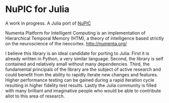 # NuPIC for Julia

A work in progress. A Julia port of [NuPIC](https://github.com/numenta/nupic)

Numenta Platform for Intelligent Computing is an implementation of Hierarchical Temporal Memory (HTM), a theory of intelligence based strictly on the neuroscience of the neocortex. http://numenta.org/

I believe this library is an ideal candidate for porting to Julia. First it is already written in Python, a very similar language. Second, the library is self contained and relatively small without many dependencies. Third, the fundamental principals of the library are the subject of active research and could benefit from the ability to rapidly iterate new changes and features. Higher performance testing can be gained during a rapid iteration cycle resulting in higher fidelity test results. Lastly the Julia community is filled with many brilliant and imaginative people who would be able to contribute allot to this area of research.